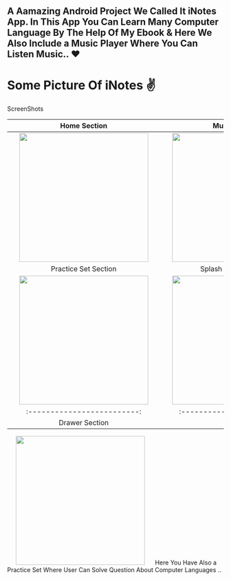 A Aamazing Android Project We Called It iNotes App.
In This App You Can Learn Many Computer Language By The Help Of My Ebook & Here We Also Include a Music Player Where You Can Listen Music.. ❤
-----------------------------------------------------------------------------------------------------------------------------------------------
<h1>
Some Picture Of iNotes ✌ </h1>

ScreenShots

Home  Section              |  Music Section
:-------------------------:|:-------------------------:
<img style="width:300px;" hspace="20" src="https://user-images.githubusercontent.com/30976812/145348289-860cdabc-c7d0-45bf-bcfd-bbf821372ffd.png">  |  <img style="width:300px;" hspace="20" src="https://user-images.githubusercontent.com/30976812/146119867-5c53b7fc-08ae-407f-858c-e12f419e961b.jpeg">
Practice Set Section       |  Splash Screen Section
<img style="width:300px;" hspace="20" src="https://user-images.githubusercontent.com/30976812/145348330-c4a15521-16a1-4a7b-b7d1-10d03ac0adaf.png">  |  <img style="width:300px;" hspace="20" src="https://user-images.githubusercontent.com/30976812/145348300-9dfbd7f2-b7fc-44b6-93df-370a9b9bff17.png">
:-------------------------:|:-------------------------:
Drawer Section             |
<img style="width:300px;" hspace="20" src="https://user-images.githubusercontent.com/30976812/146120017-da32cd64-59c2-442b-95d5-7edc48089e8f.jpeg"> 
Here You Have Also a Practice Set Where User Can Solve Question About Computer Languages ..






